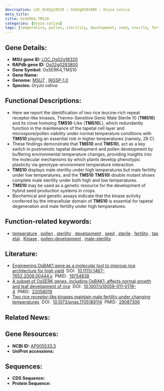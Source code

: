 ```yaml
---
description: LOC_Os02g18320 ; Os02g0283800 ; Oryza sativa
meta_title:
title: OsSERK4,TMS10
categories: [Oryza sativa]
tags: [temperature, pollen, sterility, development, seed, sterile, fertility, tapetal, Kinase, pollen development, male sterility]
---
```


## Gene Details:
- **MSU gene ID:** [LOC_Os02g18320](http://rice.uga.edu/cgi-bin/ORF_infopage.cgi?orf=LOC_Os02g18320)  
- **RAPdb gene ID:** [Os02g0283800](https://rapdb.dna.affrc.go.jp/locus/?name=Os02g0283800)  
- **Gene Symbol:** OsSERK4,TMS10
- **Gene Name:**
- **Genome:**  [MSU7](http://rice.uga.edu/)&nbsp;,&nbsp;[IRGSP-1.0](https://rapdb.dna.affrc.go.jp/download/irgsp1.html)
- **Species:** *Oryza sativa*

## Functional Descriptions:
   - Here we report the identification of two rice leucine-rich repeat receptor-like kinases, Thermo-Sensitive Genic Male Sterile 10 (**TMS10**) and its close homolog **TMS10**-Like (**TMS10**L), which redundantly function in the maintenance of the tapetal cell layer and microspore/pollen viability under normal temperature conditions with **TMS10** playing an essential role in higher temperatures (namely, 28 <a1><e3>C).
   - These findings demonstrate that **TMS10** and **TMS10**L act as a key switch in postmeiotic tapetal development and pollen development by buffering environmental temperature changes, providing insights into the molecular mechanisms by which plants develop phenotypic plasticity via genotype-environment temperature interaction.
   - **TMS10** displays male sterility under high temperatures but male fertility under low temperatures, and the **TMS10** **TMS10**l double mutant shows complete male sterility under both high and low temperatures.
   - **TMS10** may be used as a genetic resource for the development of hybrid seed production systems in crops.
   - Biochemical and genetic assays indicate that the kinase activity conferred by the intracellular domain of **TMS10** is essential for tapetal degeneration and male fertility under high temperatures.

## Function-related keywords:
   - [temperature](/tags/temperature/)&nbsp;,&nbsp;[pollen](/tags/pollen/)&nbsp;,&nbsp;[sterility](/tags/sterility/)&nbsp;,&nbsp;[development](/tags/development/)&nbsp;,&nbsp;[seed](/tags/seed/)&nbsp;,&nbsp;[sterile](/tags/sterile/)&nbsp;,&nbsp;[fertility](/tags/fertility/)&nbsp;,&nbsp;[tapetal](/tags/tapetal/)&nbsp;,&nbsp;[Kinase](/tags/Kinase/)&nbsp;,&nbsp;[pollen-development](/tags/pollen-development/)&nbsp;,&nbsp;[male-sterility](/tags/male-sterility/)

## Literature:
   - [Engineering OsBAK1 gene as a molecular tool to improve rice architecture for high yield](https://www.doi.org/10.1111/j.1467-7652.2009.00444.x)&nbsp;&nbsp;DOI:&nbsp;&nbsp;[10.1111/j.1467-7652.2009.00444.x](https://www.doi.org/10.1111/j.1467-7652.2009.00444.x)&nbsp;&nbsp;PMID:&nbsp;&nbsp;[19754838](https://pubmed.ncbi.nlm.nih.gov/19754838/)
   - [A subset of OsSERK genes, including OsBAK1, affects normal growth and leaf development of rice](https://www.doi.org/10.1007/s10059-011-0178-4)&nbsp;&nbsp;DOI:&nbsp;&nbsp;[10.1007/s10059-011-0178-4](https://www.doi.org/10.1007/s10059-011-0178-4)&nbsp;&nbsp;PMID:&nbsp;&nbsp;[22058019](https://pubmed.ncbi.nlm.nih.gov/22058019/)
   - [Two rice receptor-like kinases maintain male fertility under changing temperatures](https://www.doi.org/10.1073/pnas.1705189114)&nbsp;&nbsp;DOI:&nbsp;&nbsp;[10.1073/pnas.1705189114](https://www.doi.org/10.1073/pnas.1705189114)&nbsp;&nbsp;PMID:&nbsp;&nbsp;[29087306](https://pubmed.ncbi.nlm.nih.gov/29087306/)

## Related News:

## Gene Resources:
- **NCBI ID:**  [AP005533.3](http://www.ncbi.nlm.nih.gov/nuccore/AP005533.3)
- **UniProt accessions:** [](https://www.uniprot.org/uniprotkb//entry)

## Sequences:
- **CDS Sequence:**
- **Protein Sequence:**

